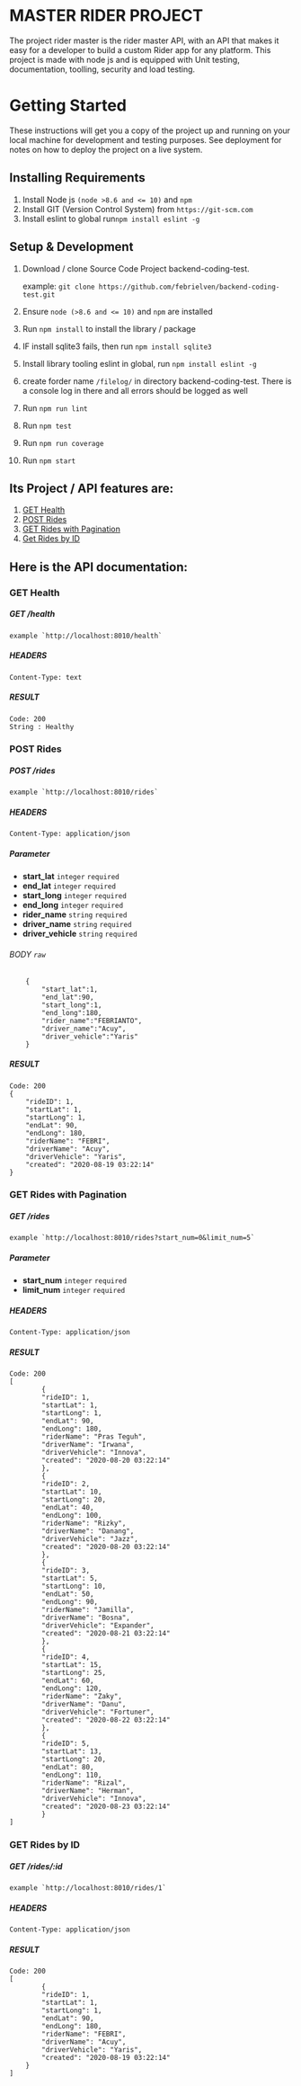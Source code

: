 # MASTER RIDER PROJECT
The project rider master is the rider master API, with an API that makes it easy for a developer to build a custom Rider app for any platform. This project is made with node js and is equipped with Unit testing, documentation, toolling, security and load testing.
# Getting Started
These instructions will get you a copy of the project up and running on your local machine for development and testing purposes. See deployment for notes on how to deploy the project on a live system.

## Installing Requirements
1. Install Node js `(node >8.6 and <= 10)` and `npm`
2. Install GIT (Version Control System) from `https://git-scm.com`
2. Install eslint to global run`npm install eslint -g`

## Setup & Development
1. Download / clone Source Code Project backend-coding-test. 
    
    example: `git clone https://github.com/febrielven/backend-coding-test.git`
2. Ensure `node (>8.6 and <= 10)` and `npm` are installed
3. Run `npm install` to install the library / package
4. IF install sqlite3 fails, then run `npm install sqlite3`
5. Install library tooling eslint in global, run `npm install eslint -g`
6. create forder name `/filelog/` in directory backend-coding-test. There is a console log in there and all errors should be logged as well
6. Run `npm run lint` 
5. Run `npm test`
6. Run `npm run coverage`
6. Run `npm start`


## Its  Project / API features are:
1. [GET Health](#get-health)
1. [POST Rides](#post-rides)
2. [GET Rides with Pagination](#get-rides-with-pagination)
3. [Get Rides by ID](#get-rides-by-id)

## Here is the API documentation:

### GET Health
   ##### GET /health
    example `http://localhost:8010/health`
   ##### HEADERS
    Content-Type: text
    
   ##### RESULT 
    
    Code: 200
    String : Healthy
    
### POST Rides
   ##### POST /rides
    example `http://localhost:8010/rides`
   ##### HEADERS
    Content-Type: application/json

   ##### Parameter
   - **start_lat** `integer`  `required`
   - **end_lat** `integer`  `required`
   - **start_long** `integer`  `required`
   - **end_long** `integer`  `required`
   - **rider_name** `string`  `required`
   - **driver_name** `string`  `required`
   - **driver_vehicle** `string`  `required`
   ###### BODY  `raw`
        {
            "start_lat":1,
            "end_lat":90,
            "start_long":1,
            "end_long":180,
            "rider_name":"FEBRIANTO",
            "driver_name":"Acuy",
            "driver_vehicle":"Yaris"
        }


 ##### RESULT 
    
    Code: 200
    {
        "rideID": 1,
        "startLat": 1,
        "startLong": 1,
        "endLat": 90,
        "endLong": 180,
        "riderName": "FEBRI",
        "driverName": "Acuy",
        "driverVehicle": "Yaris",
        "created": "2020-08-19 03:22:14"
    }


### GET Rides with Pagination
   ##### GET /rides
    example `http://localhost:8010/rides?start_num=0&limit_num=5`

   ##### Parameter
   - **start_num** `integer`  `required`
   - **limit_num** `integer`  `required`

   ##### HEADERS
    Content-Type: application/json
  

 ##### RESULT 
    
    Code: 200
    [
            {
            "rideID": 1,
            "startLat": 1,
            "startLong": 1,
            "endLat": 90,
            "endLong": 180,
            "riderName": "Pras Teguh",
            "driverName": "Irwana",
            "driverVehicle": "Innova",
            "created": "2020-08-20 03:22:14"
            },
            {
            "rideID": 2,
            "startLat": 10,
            "startLong": 20,
            "endLat": 40,
            "endLong": 100,
            "riderName": "Rizky",
            "driverName": "Danang",
            "driverVehicle": "Jazz",
            "created": "2020-08-20 03:22:14"
            },
            {
            "rideID": 3,
            "startLat": 5,
            "startLong": 10,
            "endLat": 50,
            "endLong": 90,
            "riderName": "Jamilla",
            "driverName": "Bosna",
            "driverVehicle": "Expander",
            "created": "2020-08-21 03:22:14"
            },
            {
            "rideID": 4,
            "startLat": 15,
            "startLong": 25,
            "endLat": 60,
            "endLong": 120,
            "riderName": "Zaky",
            "driverName": "Danu",
            "driverVehicle": "Fortuner",
            "created": "2020-08-22 03:22:14"
            },
            {
            "rideID": 5,
            "startLat": 13,
            "startLong": 20,
            "endLat": 80,
            "endLong": 110,
            "riderName": "Rizal",
            "driverName": "Herman",
            "driverVehicle": "Innova",
            "created": "2020-08-23 03:22:14"
            }
    ]

### GET Rides by ID
   ##### GET /rides/:id
    example `http://localhost:8010/rides/1`
   ##### HEADERS
    Content-Type: application/json
  

 ##### RESULT 
    
    Code: 200
    [
            {
            "rideID": 1,
            "startLat": 1,
            "startLong": 1,
            "endLat": 90,
            "endLong": 180,
            "riderName": "FEBRI",
            "driverName": "Acuy",
            "driverVehicle": "Yaris",
            "created": "2020-08-19 03:22:14"
        }
    ]


